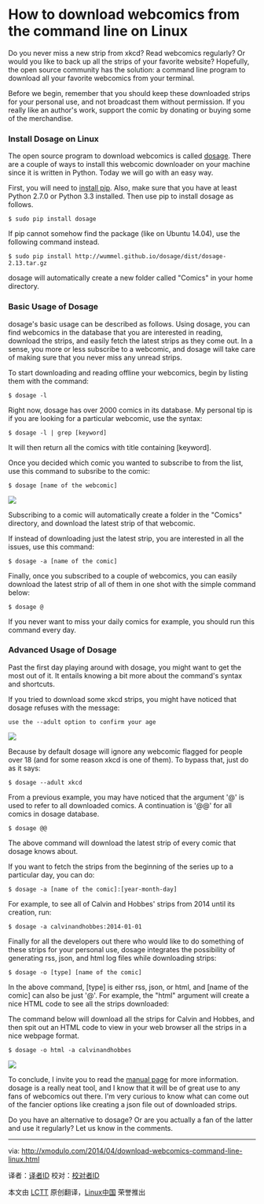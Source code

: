 
How to download webcomics from the command line on Linux
================================================================================
Do you never miss a new strip from xkcd? Read webcomics regularly? Or would you like to back up all the strips of your favorite website? Hopefully, the open source community has the solution: a command line program to download all your favorite webcomics from your terminal.

Before we begin, remember that you should keep these downloaded strips for your personal use, and not broadcast them without permission. If you really like an author's work, support the comic by donating or buying some of the merchandise.

### Install Dosage on Linux ###

The open source program to download webcomics is called [dosage][1]. There are a couple of ways to install this webcomic downloader on your machine since it is written in Python. Today we will go with an easy way.

First, you will need to [install pip][2]. Also, make sure that you have at least Python 2.7.0 or Python 3.3 installed. Then use pip to install dosage as follows.

    $ sudo pip install dosage

If pip cannot somehow find the package (like on Ubuntu 14.04), use the following command instead.

    $ sudo pip install http://wummel.github.io/dosage/dist/dosage-2.13.tar.gz

dosage will automatically create a new folder called "Comics" in your home directory.

### Basic Usage of Dosage ###

dosage's basic usage can be described as follows. Using dosage, you can find webcomics in the database that you are interested in reading, download the strips, and easily fetch the latest strips as they come out. In a sense, you more or less subscribe to a webcomic, and dosage will take care of making sure that you never miss any unread strips.

To start downloading and reading offline your webcomics, begin by listing them with the command:

    $ dosage -l

Right now, dosage has over 2000 comics in its database. My personal tip is if you are looking for a particular webcomic, use the syntax:

    $ dosage -l | grep [keyword]

It will then return all the comics with title containing [keyword].

Once you decided which comic you wanted to subscribe to from the list, use this command to subsribe to the comic:

    $ dosage [name of the webcomic] 

![](https://farm3.staticflickr.com/2940/13943751585_978ef260de_z.jpg)

Subscribing to a comic will automatically create a folder in the "Comics" directory, and download the latest strip of that webcomic.

If instead of downloading just the latest strip, you are interested in all the issues, use this command:

    $ dosage -a [name of the comic] 

Finally, once you subscribed to a couple of webcomics, you can easily download the latest strip of all of them in one shot with the simple command below:

    $ dosage @ 

If you never want to miss your daily comics for example, you should run this command every day.

### Advanced Usage of Dosage ###

Past the first day playing around with dosage, you might want to get the most out of it. It entails knowing a bit more about the command's syntax and shortcuts.

If you tried to download some xkcd strips, you might have noticed that dosage refuses with the message:

    use the --adult option to confirm your age

![](https://farm3.staticflickr.com/2929/13920634111_9d63589f74_z.jpg)

Because by default dosage will ignore any webcomic flagged for people over 18 (and for some reason xkcd is one of them). To bypass that, just do as it says:

    $ dosage --adult xkcd

From a previous example, you may have noticed that the argument '@' is used to refer to all downloaded comics. A continuation is '@@' for all comics in dosage database.

    $ dosage @@

The above command will download the latest strip of every comic that dosage knows about.

If you want to fetch the strips from the beginning of the series up to a particular day, you can do:

    $ dosage -a [name of the comic]:[year-month-day]

For example, to see all of Calvin and Hobbes' strips from 2014 until its creation, run:

    $ dosage -a calvinandhobbes:2014-01-01

Finally for all the developers out there who would like to do something of these strips for your personal use, dosage integrates the possibility of generating rss, json, and html log files while downloading strips:

    $ dosage -o [type] [name of the comic]

In the above command, [type] is either rss, json, or html, and [name of the comic] can also be just '@'. For example, the "html" argument will create a nice HTML code to see all the strips downloaded:

The command below will download all the strips for Calvin and Hobbes, and then spit out an HTML code to view in your web browser all the strips in a nice webpage format.

    $ dosage -o html -a calvinandhobbes 

![](https://farm4.staticflickr.com/3693/13920644962_1b041dc2f2_z.jpg)

To conclude, I invite you to read the [manual page][3] for more information. dosage is a really neat tool, and I know that it will be of great use to any fans of webcomics out there. I'm very curious to know what can come out of the fancier options like creating a json file out of downloaded strips.

Do you have an alternative to dosage? Or are you actually a fan of the latter and use it regularly? Let us know in the comments.

--------------------------------------------------------------------------------

via: http://xmodulo.com/2014/04/download-webcomics-command-line-linux.html

译者：[译者ID](https://github.com/译者ID) 校对：[校对者ID](https://github.com/校对者ID)

本文由 [LCTT](https://github.com/LCTT/TranslateProject) 原创翻译，[Linux中国](http://linux.cn/) 荣誉推出

[1]:http://wummel.github.io/dosage/
[2]:http://ask.xmodulo.com/install-pip-linux.html
[3]:http://wummel.github.io/dosage/dosage.1.html
